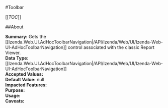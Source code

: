 #Toolbar

[[_TOC_]]

##About

**Summary:** Gets the [[Izenda.Web.UI.AdHocToolbarNavigation|/API/Izenda/Web/UI/Izenda-Web-UI-AdHocToolbarNavigation]] control associated with the classic Report Viewer.  
**Data Type:** [[Izenda.Web.UI.AdHocToolbarNavigation|/API/Izenda/Web/UI/Izenda-Web-UI-AdHocToolbarNavigation]]  
**Accepted Values:**   
**Default Value:** null  
**Impacted Features:**   
**Purpose:**   
**Usage:**   
**Caveats:**   

